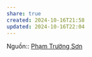 ```yaml
---
share: true
created: 2024-10-16T21:58
updated: 2024-10-16T22:04
---
```

Nguồn:: [Phạm Trường Sơn](../../../%E2%9A%A1Hi%E1%BB%83u%20bi%E1%BA%BFt%20s%C3%A2u/%CE%9E%20Ngu%E1%BB%93n/Ph%E1%BA%A1m%20Tr%C6%B0%E1%BB%9Dng%20S%C6%A1n.md)